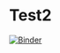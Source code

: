 # Test2

[![Binder](http://mybinder.org/badge_logo.svg)](http://mybinder.org/v2/gh/NasrinAsgari/Test2/HEAD?filepath=2024-03-20-Test2.ipynb)


